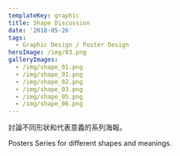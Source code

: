```yaml
---
templateKey: graphic
title: Shape Discussion
date: '2018-05-26'
tags:
  - Graphic Design / Poster Design
heroImage: /img/03.png
galleryImages:
  - /img/shape_01.png
  - /img/shape_01.png
  - /img/shape_02.png
  - /img/shape_03.png
  - /img/shape_05.png
  - /img/shape_06.png
---
```

討論不同形狀和代表意義的系列海報。

Posters Series for different shapes and meanings.
